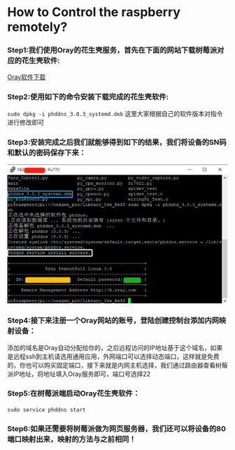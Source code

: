 # How to Control the raspberry remotely?
### Step1:我们使用Oray的花生壳服务，首先在下面的网站下载树莓派对应的花生壳软件:
[Oray软件下载](https://hsk.oray.com/download)
### Step2:使用如下的命令安装下载完成的花生壳软件:
`sudo dpkg -i phddns_3.0.3_systemd.deb`
这里大家根据自己的软件版本对指令进行修改即可
### Step3:安装完成之后我们就能够得到如下的结果，我们将设备的SN码和默认的密码保存下来：
![Install success](https://github.com/mm1994uestc/AWS-ENV-Monitor/blob/master/Library_Use_Ref/Oray_Remote_Control/Install_success.png)
### Step4:接下来注册一个Oray网站的账号，登陆创建控制台添加内网映射设备：
添加的域名是Oray自动分配给你的，之后远程访问的IP地址基于这个域名，如果是远程ssh到主机请选用通用应用，外网端口可以选择动态端口，这样就是免费的，你也可以购买固定端口，接下来就是内网主机选择，我们通过路由器查看树莓派IP地址，将地址填入Oray服务即可，端口号选择22
### Step5:在树莓派端启动Oray花生壳软件：
`sudo service phddns start`
### Step6:如果还需要将树莓派做为网页服务器，我们还可以将设备的80端口映射出来，映射的方法与之前相同！
